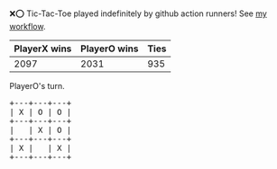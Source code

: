 :x::o: Tic-Tac-Toe played indefinitely by github action runners! See [my workflow](.github/workflows/play.yaml).

|PlayerX wins|PlayerO wins|Ties|
|-|-|-|
|2097|2031|935|

PlayerO's turn.

<pre>
+---+---+---+
| X | O | O |
+---+---+---+
|   | X | O |
+---+---+---+
| X |   | X |
+---+---+---+
</pre>